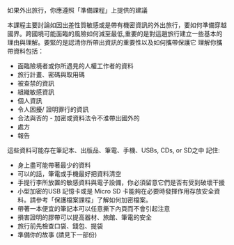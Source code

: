 [Title]: # (在你離開之前)
[Order]: # (0)

如果外出旅行，你應遵照「準備課程」上提供的建議

本課程主要討論如因出差性質敏感或是帶有機密資訊的外出旅行，要如何準備穿越國界。跨國境可能面臨的風險如何減至最低,重要的是對這趙旅行建立一些基本的理由與理解。要緊的是認清你所帶出資訊的重要性以及如何攜帶保護它
理解你攜帶資料包括：
* 面臨險境者或你所遇見的人權工作者的資料
* 旅行計畫、密碼與取用碼
* 被查禁的資訊
* 組織敏感資訊
* 個人資訊
* 令人困擾/ 證明罪行的資訊
* 合法與否的 - 加密或資料法令不淮帶出國外的
* 處方
* 報告

這些資料可能存在筆記本、出版品、筆電、手機、USBs, CDs, or SD之中
記住:
* 身上盡可能帶著最少的資料
* 可以的話，筆電或手機最好把資料清空
* 手提行李所放置的敏感資料與電子設備，你必須留意它們是否有受到破壞干援
* 小型加密的USB 記憶卡或是 Micro SD 卡能夠在必要時發揮作用存放安全資料。請參考「保護檔案課程」了解如何加密檔案。
* 帶著一本便宜的筆記本可以任意撕下內頁而不會引起注意
* 損害證明的膠帶可以提高器材、旅館、筆電的安全
* 旅行前先檢查口袋、錢包、提袋
* 準備你的故事 (請見下一部份)